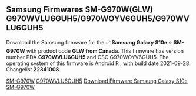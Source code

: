 <h2>Samsung Firmwares SM-G970W(GLW) G970WVLU6GUH5/G970WOYV6GUH5/G970WVLU6GUH5</h2>
Download the Samsung firmware for the ✅ <strong>Samsung Galaxy S10e </strong> ⭐ <strong>SM-G970W</strong> with product code <strong>GLW</strong> <strong> from Canada</strong>. This firmware has version number PDA <strong>G970WVLU6GUH5</strong> and CSC G970WOYV6GUH5. The operating system of this firmware is Android R , with build date 2021-09-28. Changelist <strong>22341008</strong>.


[SM-G970W](https://samfirm.shop/samsung/model/SM-G970W)
[G970WVLU6GUH5](https://samfirm.shop/samsung/pda/G970WVLU6GUH5)
[Download Firmware Samsung Galaxy S10e SM-G970W](https://samfirm.shop/samsung/firmware/460624)
